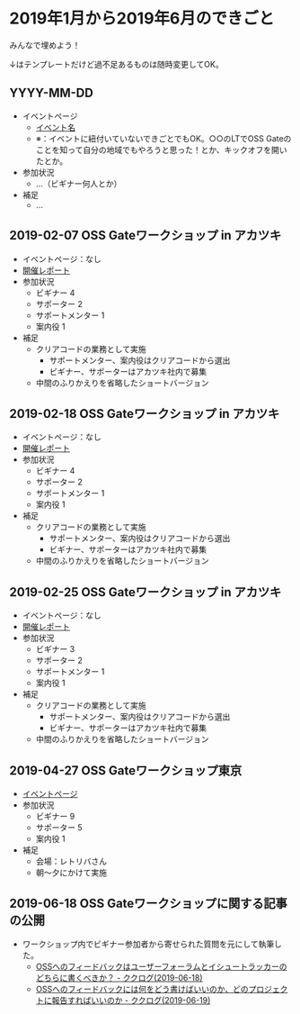 # 2019年1月から2019年6月のできごと

みんなで埋めよう！

↓はテンプレートだけど過不足あるものは随時変更してOK。

## YYYY-MM-DD

* イベントページ
  * [イベント名](https://oss-gate.doorkeeper.jp/events/EVENT_ID)
  * ※：イベントに紐付いていないできごとでもOK。○○のLTでOSS Gateのことを知って自分の地域でもやろうと思った！とか、キックオフを開いたとか。
* 参加状況
  * ...（ビギナー何人とか）
* 補足
  * ...

## 2019-02-07 OSS Gateワークショップ in アカツキ

* イベントページ：なし
* [開催レポート](https://www.clear-code.com/blog/2019/5/29.html)
* 参加状況
  * ビギナー 4
  * サポーター 2
  * サポートメンター 1
  * 案内役 1
* 補足
  * クリアコードの業務として実施
    * サポートメンター、案内役はクリアコードから選出
    * ビギナー、サポーターはアカツキ社内で募集
  * 中間のふりかえりを省略したショートバージョン

## 2019-02-18 OSS Gateワークショップ in アカツキ
* イベントページ：なし
* [開催レポート](https://www.clear-code.com/blog/2019/5/29.html)
* 参加状況
  * ビギナー 4
  * サポーター 2
  * サポートメンター 1
  * 案内役 1
* 補足
  * クリアコードの業務として実施
    * サポートメンター、案内役はクリアコードから選出
    * ビギナー、サポーターはアカツキ社内で募集
  * 中間のふりかえりを省略したショートバージョン

## 2019-02-25 OSS Gateワークショップ in アカツキ
* イベントページ：なし
* [開催レポート](https://www.clear-code.com/blog/2019/5/29.html)
* 参加状況
  * ビギナー 3
  * サポーター 2
  * サポートメンター 1
  * 案内役 1
* 補足
  * クリアコードの業務として実施
    * サポートメンター、案内役はクリアコードから選出
    * ビギナー、サポーターはアカツキ社内で募集
  * 中間のふりかえりを省略したショートバージョン

## 2019-04-27 OSS Gateワークショップ東京
* [イベントページ](https://oss-gate.doorkeeper.jp/events/86158)
* 参加状況
  * ビギナー 9
  * サポーター 5
  * 案内役 1
* 補足
  * 会場：レトリバさん
  * 朝～夕にかけて実施

## 2019-06-18 OSS Gateワークショップに関する記事の公開

* ワークショップ内でビギナー参加者から寄せられた質問を元にして執筆した。
  * [OSSへのフィードバックはユーザーフォーラムとイシュートラッカーのどちらに書くべきか？ - ククログ(2019-06-18)](https://www.clear-code.com/blog/2019/6/18.html)
  * [OSSへのフィードバックには何をどう書けばいいのか、どのプロジェクトに報告すればいいのか - ククログ(2019-06-19)](https://www.clear-code.com/blog/2019/6/19.html)
